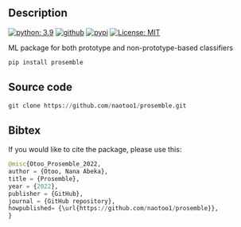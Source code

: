 ## Description
[![python: 3.9](https://img.shields.io/badge/python-3.9-blue.svg)](https://www.python.org/downloads/release/python-390/)
[![github](https://img.shields.io/badge/version-0.0.6-yellow.svg)](https://github.com/naotoo1/Prosemble)
[![pypi](https://img.shields.io/badge/pypi-0.0.6-orange.svg)](https://pypi.org/project/prosemble)
[![License: MIT](https://img.shields.io/badge/License-MIT-green.svg)](https://opensource.org/licenses/MIT)

ML package for both prototype and non-prototype-based classifiers 
```python
pip install prosemble
```


## Source code

 ```python
git clone https://github.com/naotoo1/prosemble.git
```


## Bibtex
If you would like to cite the package, please use this:
```python
@misc{Otoo_Prosemble_2022,
author = {Otoo, Nana Abeka},
title = {Prosemble},
year = {2022},
publisher = {GitHub},
journal = {GitHub repository},
howpublished= {\url{https://github.com/naotoo1/prosemble}},
}
```




